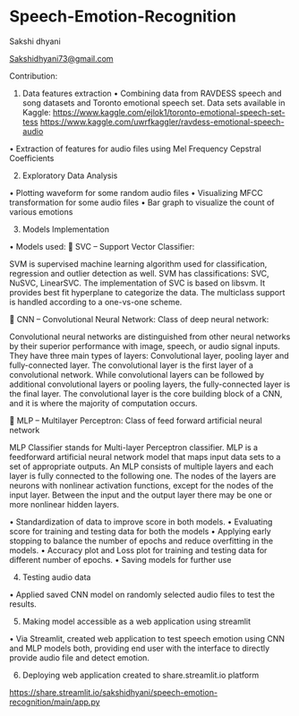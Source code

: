 # Speech-Emotion-Recognition

Sakshi dhyani

Sakshidhyani73@gmail.com

Contribution: 

1.	Data features extraction 
•	Combining data from RAVDESS speech and song datasets and Toronto emotional speech set. Data sets available in Kaggle:
https://www.kaggle.com/ejlok1/toronto-emotional-speech-set-tess
https://www.kaggle.com/uwrfkaggler/ravdess-emotional-speech-audio 

•	Extraction of features for audio files using Mel Frequency Cepstral Coefficients


2.	Exploratory Data Analysis 

•	Plotting waveform for some random audio files
•	Visualizing MFCC transformation for some audio files
•	Bar graph to visualize the count of various emotions

3.	Models Implementation

•	Models used: 
	SVC – Support Vector Classifier:

SVM is supervised machine learning algorithm used for classification, regression and outlier detection as well. SVM has classifications: SVC, NuSVC, LinearSVC. The       implementation of SVC is based on libsvm. It provides best fit hyperplane to categorize the data. The multiclass support is handled according to a one-vs-one scheme.  

	CNN – Convolutional Neural Network: Class of deep neural network:

Convolutional neural networks are distinguished from other neural networks by their superior performance with image, speech, or audio signal inputs. They have three main types of layers: 
Convolutional layer, pooling layer and fully-connected layer.
The convolutional layer is the first layer of a convolutional network. While convolutional layers can be followed by additional convolutional layers or pooling layers, the fully-connected layer is the final layer. The convolutional layer is the core building block of a CNN, and it is where the majority of computation occurs.

	MLP – Multilayer Perceptron: Class of feed forward artificial neural network

MLP Classifier stands for Multi-layer Perceptron classifier. MLP is a feedforward artificial neural network model that maps input data sets to a set of appropriate outputs. An MLP consists of multiple layers and each layer is fully connected to the following one. The nodes of the layers are neurons with nonlinear activation functions, except for the nodes of the input layer. Between the input and the output layer there may be one or more nonlinear hidden layers.


•	Standardization of data to improve score in both models.
•	Evaluating score for training and testing data for both the models
•	Applying early stopping to balance the number of epochs and reduce overfitting in the models.
•	Accuracy plot and Loss plot for training and testing data for different number of epochs.
•	Saving models for further use

4.	Testing audio data

•	Applied saved CNN model on randomly selected audio files to test the results.

5.	Making model accessible as a web application using streamlit

•	Via Streamlit, created web application to test speech emotion using CNN and MLP models both, providing end user with the interface to directly provide audio file and detect emotion.



6.	Deploying web application created to share.streamlit.io platform

https://share.streamlit.io/sakshidhyani/speech-emotion-recognition/main/app.py 



